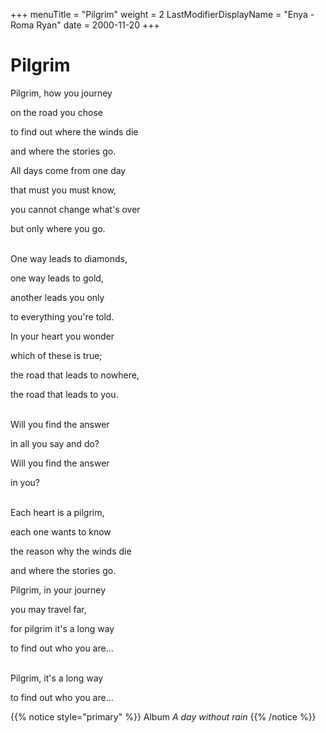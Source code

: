 +++
menuTitle = "Pilgrim"
weight = 2
LastModifierDisplayName = "Enya - Roma Ryan"
date = 2000-11-20
+++
# Pilgrim

Pilgrim, how you journey

on the road you chose

to find out where the winds die

and where the stories go.

All days come from one day

that must you must know,

you cannot change what's over

but only where you go.

 \
One way leads to diamonds,

one way leads to gold,

another leads you only

to everything you're told.

In your heart you wonder

which of these is true;

the road that leads to nowhere,

the road that leads to you.

 \
Will you find the answer

in all you say and do?

Will you find the answer

in you?

 \
Each heart is a pilgrim,

each one wants to know

the reason why the winds die

and where the stories go.

Pilgrim, in your journey

you may travel far,

for pilgrim it's a long way

to find out who you are...

 \
Pilgrim, it's a long way

to find out who you are...

{{% notice style="primary" %}}
Album *A day without rain*
{{% /notice %}}
